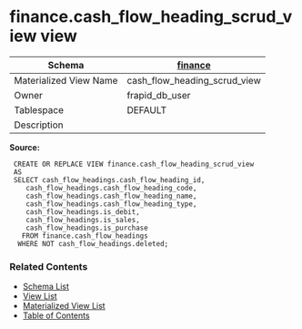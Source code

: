 # finance.cash_flow_heading_scrud_view view

| Schema | [finance](../../schemas/finance.md) |
| ------ | ----------------------------------------------- |
| Materialized View Name | cash_flow_heading_scrud_view |
| Owner | frapid_db_user |
| Tablespace | DEFAULT |
| Description |  |

**Source:**

```plpgsql
 CREATE OR REPLACE VIEW finance.cash_flow_heading_scrud_view
 AS
 SELECT cash_flow_headings.cash_flow_heading_id,
    cash_flow_headings.cash_flow_heading_code,
    cash_flow_headings.cash_flow_heading_name,
    cash_flow_headings.cash_flow_heading_type,
    cash_flow_headings.is_debit,
    cash_flow_headings.is_sales,
    cash_flow_headings.is_purchase
   FROM finance.cash_flow_headings
  WHERE NOT cash_flow_headings.deleted;
```


### Related Contents
* [Schema List](../../schemas.md)
* [View List](../../views.md)
* [Materialized View List](../../materialized-views.md)
* [Table of Contents](../../README.md)


